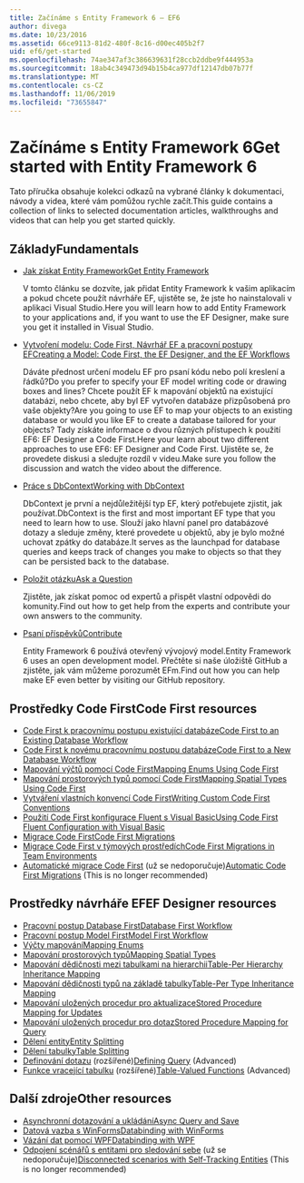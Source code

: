 ```yaml
---
title: Začínáme s Entity Framework 6 – EF6
author: divega
ms.date: 10/23/2016
ms.assetid: 66ce9113-81d2-480f-8c16-d00ec405b2f7
uid: ef6/get-started
ms.openlocfilehash: 74ae347af3c386639631f28ccb2ddbe9f444953a
ms.sourcegitcommit: 18ab4c349473d94b15b4ca977df12147db07b77f
ms.translationtype: MT
ms.contentlocale: cs-CZ
ms.lasthandoff: 11/06/2019
ms.locfileid: "73655847"
---
```

# <a name="get-started-with-entity-framework-6"></a><span data-ttu-id="08030-102">Začínáme s Entity Framework 6</span><span class="sxs-lookup"><span data-stu-id="08030-102">Get started with Entity Framework 6</span></span>

<span data-ttu-id="08030-103">Tato příručka obsahuje kolekci odkazů na vybrané články k dokumentaci, návody a videa, které vám pomůžou rychle začít.</span><span class="sxs-lookup"><span data-stu-id="08030-103">This guide contains a collection of links to selected documentation articles, walkthroughs and videos that can help you get started quickly.</span></span>

## <a name="fundamentals"></a><span data-ttu-id="08030-104">Základy</span><span class="sxs-lookup"><span data-stu-id="08030-104">Fundamentals</span></span>

* [<span data-ttu-id="08030-105">Jak získat Entity Framework</span><span class="sxs-lookup"><span data-stu-id="08030-105">Get Entity Framework</span></span>](~/ef6/fundamentals/install.md)

  <span data-ttu-id="08030-106">V tomto článku se dozvíte, jak přidat Entity Framework k vašim aplikacím a pokud chcete použít návrháře EF, ujistěte se, že jste ho nainstalovali v aplikaci Visual Studio.</span><span class="sxs-lookup"><span data-stu-id="08030-106">Here you will learn how to add Entity Framework to your applications and, if you want to use the EF Designer, make sure you get it installed in Visual Studio.</span></span>

* [<span data-ttu-id="08030-107">Vytvoření modelu: Code First, Návrhář EF a pracovní postupy EF</span><span class="sxs-lookup"><span data-stu-id="08030-107">Creating a Model: Code First, the EF Designer, and the EF Workflows</span></span>](~/ef6/modeling/index.md)

  <span data-ttu-id="08030-108">Dáváte přednost určení modelu EF pro psaní kódu nebo polí kreslení a řádků?</span><span class="sxs-lookup"><span data-stu-id="08030-108">Do you prefer to specify your EF model writing code or drawing boxes and lines?</span></span>
<span data-ttu-id="08030-109">Chcete použít EF k mapování objektů na existující databázi, nebo chcete, aby byl EF vytvořen databáze přizpůsobená pro vaše objekty?</span><span class="sxs-lookup"><span data-stu-id="08030-109">Are you going to use EF to map your objects to an existing database or would you like EF to create a database tailored for your objects?</span></span>
<span data-ttu-id="08030-110">Tady získáte informace o dvou různých přístupech k použití EF6: EF Designer a Code First.</span><span class="sxs-lookup"><span data-stu-id="08030-110">Here your learn about two different approaches to use EF6: EF Designer and Code First.</span></span>
<span data-ttu-id="08030-111">Ujistěte se, že provedete diskusi a sledujte rozdíl v videu.</span><span class="sxs-lookup"><span data-stu-id="08030-111">Make sure you follow the discussion and watch the video about the difference.</span></span>

* [<span data-ttu-id="08030-112">Práce s DbContext</span><span class="sxs-lookup"><span data-stu-id="08030-112">Working with DbContext</span></span>](~/ef6/fundamentals/working-with-dbcontext.md)

  <span data-ttu-id="08030-113">DbContext je první a nejdůležitější typ EF, který potřebujete zjistit, jak používat.</span><span class="sxs-lookup"><span data-stu-id="08030-113">DbContext is the first and most important EF type that you need to learn how to use.</span></span> <span data-ttu-id="08030-114">Slouží jako hlavní panel pro databázové dotazy a sleduje změny, které provedete u objektů, aby je bylo možné uchovat zpátky do databáze.</span><span class="sxs-lookup"><span data-stu-id="08030-114">It serves as the launchpad for database queries and keeps track of changes you make to objects so that they can be persisted back to the database.</span></span>

* [<span data-ttu-id="08030-115">Položit otázku</span><span class="sxs-lookup"><span data-stu-id="08030-115">Ask a Question</span></span>](~/ef6/resources/get-help.md)

  <span data-ttu-id="08030-116">Zjistěte, jak získat pomoc od expertů a přispět vlastní odpovědi do komunity.</span><span class="sxs-lookup"><span data-stu-id="08030-116">Find out how to get help from the experts and contribute your own answers to the community.</span></span>

* [<span data-ttu-id="08030-117">Psaní příspěvků</span><span class="sxs-lookup"><span data-stu-id="08030-117">Contribute</span></span>](https://github.com/aspnet/EntityFramework6/)

  <span data-ttu-id="08030-118">Entity Framework 6 používá otevřený vývojový model.</span><span class="sxs-lookup"><span data-stu-id="08030-118">Entity Framework 6 uses an open development model.</span></span> <span data-ttu-id="08030-119">Přečtěte si naše úložiště GitHub a zjistěte, jak vám můžeme porozumět EFm.</span><span class="sxs-lookup"><span data-stu-id="08030-119">Find out how you can help make EF even better by visiting our GitHub repository.</span></span>

## <a name="code-first-resources"></a><span data-ttu-id="08030-120">Prostředky Code First</span><span class="sxs-lookup"><span data-stu-id="08030-120">Code First resources</span></span>

  - [<span data-ttu-id="08030-121">Code First k pracovnímu postupu existující databáze</span><span class="sxs-lookup"><span data-stu-id="08030-121">Code First to an Existing Database Workflow</span></span>](~/ef6/modeling/code-first/workflows/existing-database.md)
  - [<span data-ttu-id="08030-122">Code First k novému pracovnímu postupu databáze</span><span class="sxs-lookup"><span data-stu-id="08030-122">Code First to a New Database Workflow</span></span>](~/ef6/modeling/code-first/workflows/new-database.md)
  - [<span data-ttu-id="08030-123">Mapování výčtů pomocí Code First</span><span class="sxs-lookup"><span data-stu-id="08030-123">Mapping Enums Using Code First</span></span>](~/ef6/modeling/code-first/data-types/enums.md)
  - [<span data-ttu-id="08030-124">Mapování prostorových typů pomocí Code First</span><span class="sxs-lookup"><span data-stu-id="08030-124">Mapping Spatial Types Using Code First</span></span>](~/ef6/modeling/code-first/data-types/spatial.md)
  - [<span data-ttu-id="08030-125">Vytváření vlastních konvencí Code First</span><span class="sxs-lookup"><span data-stu-id="08030-125">Writing Custom Code First Conventions</span></span>](~/ef6/modeling/code-first/conventions/custom.md)
  - [<span data-ttu-id="08030-126">Použití Code First konfigurace Fluent s Visual Basic</span><span class="sxs-lookup"><span data-stu-id="08030-126">Using Code First Fluent Configuration with Visual Basic</span></span>](~/ef6/modeling/code-first/fluent/vb.md)
  - [<span data-ttu-id="08030-127">Migrace Code First</span><span class="sxs-lookup"><span data-stu-id="08030-127">Code First Migrations</span></span>](~/ef6/modeling/code-first/migrations/index.md)
  - [<span data-ttu-id="08030-128">Migrace Code First v týmových prostředích</span><span class="sxs-lookup"><span data-stu-id="08030-128">Code First Migrations in Team Environments</span></span>](~/ef6/modeling/code-first/migrations/teams.md)
  - <span data-ttu-id="08030-129">[Automatické migrace Code First](~/ef6/modeling/code-first/migrations/automatic.md) (už se nedoporučuje)</span><span class="sxs-lookup"><span data-stu-id="08030-129">[Automatic Code First Migrations](~/ef6/modeling/code-first/migrations/automatic.md) (This is no longer recommended)</span></span>

## <a name="ef-designer-resources"></a><span data-ttu-id="08030-130">Prostředky návrháře EF</span><span class="sxs-lookup"><span data-stu-id="08030-130">EF Designer resources</span></span>
  - [<span data-ttu-id="08030-131">Pracovní postup Database First</span><span class="sxs-lookup"><span data-stu-id="08030-131">Database First Workflow</span></span>](~/ef6/modeling/designer/workflows/database-first.md)
  - [<span data-ttu-id="08030-132">Pracovní postup Model First</span><span class="sxs-lookup"><span data-stu-id="08030-132">Model First Workflow</span></span>](~/ef6/modeling/designer/workflows/model-first.md)
  - [<span data-ttu-id="08030-133">Výčty mapování</span><span class="sxs-lookup"><span data-stu-id="08030-133">Mapping Enums</span></span>](~/ef6/modeling/designer/data-types/enums.md)
  - [<span data-ttu-id="08030-134">Mapování prostorových typů</span><span class="sxs-lookup"><span data-stu-id="08030-134">Mapping Spatial Types</span></span>](~/ef6/modeling/designer/data-types/spatial.md)
  - [<span data-ttu-id="08030-135">Mapování dědičnosti mezi tabulkami na hierarchii</span><span class="sxs-lookup"><span data-stu-id="08030-135">Table-Per Hierarchy Inheritance Mapping</span></span>](~/ef6/modeling/designer/inheritance/tph.md)
  - [<span data-ttu-id="08030-136">Mapování dědičnosti typů na základě tabulky</span><span class="sxs-lookup"><span data-stu-id="08030-136">Table-Per Type Inheritance Mapping</span></span>](~/ef6/modeling/designer/inheritance/tpt.md)
  - [<span data-ttu-id="08030-137">Mapování uložených procedur pro aktualizace</span><span class="sxs-lookup"><span data-stu-id="08030-137">Stored Procedure Mapping for Updates</span></span>](~/ef6/modeling/designer/stored-procedures/cud.md)
  - [<span data-ttu-id="08030-138">Mapování uložených procedur pro dotaz</span><span class="sxs-lookup"><span data-stu-id="08030-138">Stored Procedure Mapping for Query</span></span>](~/ef6/modeling/designer/stored-procedures/query.md)
  - [<span data-ttu-id="08030-139">Dělení entity</span><span class="sxs-lookup"><span data-stu-id="08030-139">Entity Splitting</span></span>](~/ef6/modeling/designer/entity-splitting.md)
  - [<span data-ttu-id="08030-140">Dělení tabulky</span><span class="sxs-lookup"><span data-stu-id="08030-140">Table Splitting</span></span>](~/ef6/modeling/designer/table-splitting.md)
  - <span data-ttu-id="08030-141">[Definování dotazu](~/ef6/modeling/designer/advanced/defining-query.md) (rozšířené)</span><span class="sxs-lookup"><span data-stu-id="08030-141">[Defining Query](~/ef6/modeling/designer/advanced/defining-query.md) (Advanced)</span></span>
  - <span data-ttu-id="08030-142">[Funkce vracející tabulku](~/ef6/modeling/designer/advanced/tvfs.md) (rozšířené)</span><span class="sxs-lookup"><span data-stu-id="08030-142">[Table-Valued Functions](~/ef6/modeling/designer/advanced/tvfs.md) (Advanced)</span></span>

## <a name="other-resources"></a><span data-ttu-id="08030-143">Další zdroje</span><span class="sxs-lookup"><span data-stu-id="08030-143">Other resources</span></span>
  - [<span data-ttu-id="08030-144">Asynchronní dotazování a ukládání</span><span class="sxs-lookup"><span data-stu-id="08030-144">Async Query and Save</span></span>](~/ef6/fundamentals/async.md)
  - [<span data-ttu-id="08030-145">Datová vazba s WinForms</span><span class="sxs-lookup"><span data-stu-id="08030-145">Databinding with WinForms</span></span>](~/ef6/fundamentals/databinding/winforms.md)
  - [<span data-ttu-id="08030-146">Vázání dat pomocí WPF</span><span class="sxs-lookup"><span data-stu-id="08030-146">Databinding with WPF</span></span>](~/ef6/fundamentals/databinding/wpf.md)
  - <span data-ttu-id="08030-147">[Odpojení scénářů s entitami pro sledování sebe](~/ef6/fundamentals/disconnected-entities/self-tracking-entities/walkthrough.md) (už se nedoporučuje)</span><span class="sxs-lookup"><span data-stu-id="08030-147">[Disconnected scenarios with Self-Tracking Entities](~/ef6/fundamentals/disconnected-entities/self-tracking-entities/walkthrough.md) (This is no longer recommended)</span></span>
